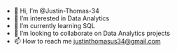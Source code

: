 - 👋 Hi, I’m @Justin-Thomas-34
- 👀 I’m interested in Data Analytics
- 🌱 I’m currently learning SQL
- 💞️ I’m looking to collaborate on Data Analytics projects
- 📫 How to reach me justinthomasus34@gmail.com

<!---
Justin-Thomas-34/Justin-Thomas-34 is a ✨ special ✨ repository because its `README.md` (this file) appears on your GitHub profile.
You can click the Preview link to take a look at your changes.
--->
